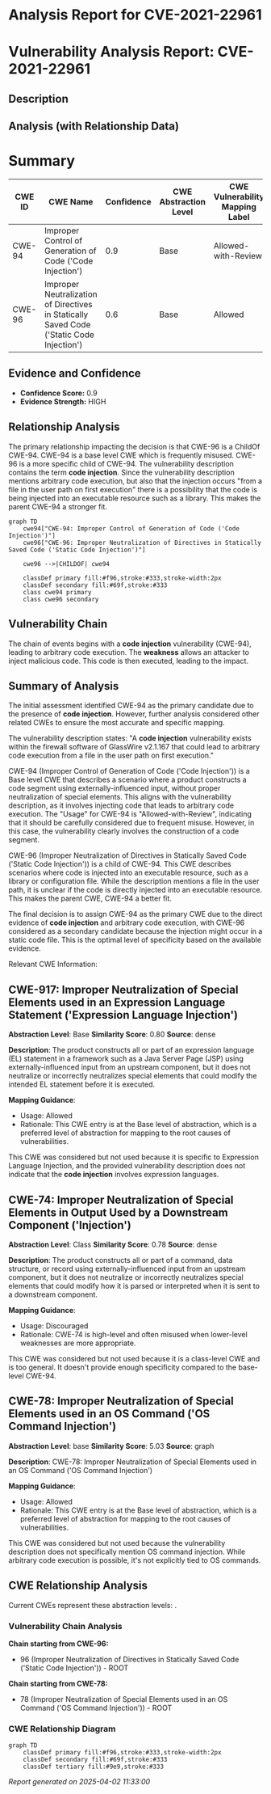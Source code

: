 # Analysis Report for CVE-2021-22961

# Vulnerability Analysis Report: CVE-2021-22961

## Description



## Analysis (with Relationship Data)

# Summary
| CWE ID | CWE Name | Confidence | CWE Abstraction Level | CWE Vulnerability Mapping Label | CWE-Vulnerability Mapping Notes |
|---|---|---|---|---|---|
| CWE-94 | Improper Control of Generation of Code ('Code Injection') | 0.9 | Base | Allowed-with-Review | Primary CWE |
| CWE-96 | Improper Neutralization of Directives in Statically Saved Code ('Static Code Injection') | 0.6 | Base | Allowed | Secondary Candidate |

## Evidence and Confidence

*   **Confidence Score:** 0.9
*   **Evidence Strength:** HIGH

## Relationship Analysis
The primary relationship impacting the decision is that CWE-96 is a ChildOf CWE-94. CWE-94 is a base level CWE which is frequently misused. CWE-96 is a more specific child of CWE-94. The vulnerability description contains the term **code injection**. Since the vulnerability description mentions arbitrary code execution, but also that the injection occurs "from a file in the user path on first execution" there is a possibility that the code is being injected into an executable resource such as a library. This makes the parent CWE-94 a stronger fit.

```mermaid
graph TD
    cwe94["CWE-94: Improper Control of Generation of Code ('Code Injection')"]
    cwe96["CWE-96: Improper Neutralization of Directives in Statically Saved Code ('Static Code Injection')"]
    
    cwe96 -->|CHILDOF| cwe94

    classDef primary fill:#f96,stroke:#333,stroke-width:2px
    classDef secondary fill:#69f,stroke:#333
    class cwe94 primary
    class cwe96 secondary
```

## Vulnerability Chain
The chain of events begins with a **code injection** vulnerability (CWE-94), leading to arbitrary code execution. The **weakness** allows an attacker to inject malicious code. This code is then executed, leading to the impact.

## Summary of Analysis
The initial assessment identified CWE-94 as the primary candidate due to the presence of **code injection**. However, further analysis considered other related CWEs to ensure the most accurate and specific mapping.

The vulnerability description states: "A **code injection** vulnerability exists within the firewall software of GlassWire v2.1.167 that could lead to arbitrary code execution from a file in the user path on first execution."

CWE-94 (Improper Control of Generation of Code ('Code Injection')) is a Base level CWE that describes a scenario where a product constructs a code segment using externally-influenced input, without proper neutralization of special elements. This aligns with the vulnerability description, as it involves injecting code that leads to arbitrary code execution. The "Usage" for CWE-94 is "Allowed-with-Review", indicating that it should be carefully considered due to frequent misuse. However, in this case, the vulnerability clearly involves the construction of a code segment.

CWE-96 (Improper Neutralization of Directives in Statically Saved Code ('Static Code Injection')) is a child of CWE-94. This CWE describes scenarios where code is injected into an executable resource, such as a library or configuration file. While the description mentions a file in the user path, it is unclear if the code is directly injected into an executable resource. This makes the parent CWE, CWE-94 a better fit.

The final decision is to assign CWE-94 as the primary CWE due to the direct evidence of **code injection** and arbitrary code execution, with CWE-96 considered as a secondary candidate because the injection might occur in a static code file. This is the optimal level of specificity based on the available evidence.

Relevant CWE Information:

## CWE-917: Improper Neutralization of Special Elements used in an Expression Language Statement ('Expression Language Injection')
**Abstraction Level**: Base
**Similarity Score**: 0.80
**Source**: dense

**Description**:
The product constructs all or part of an expression language (EL) statement in a framework such as a Java Server Page (JSP) using externally-influenced input from an upstream component, but it does not neutralize or incorrectly neutralizes special elements that could modify the intended EL statement before it is executed.

**Mapping Guidance**:
- Usage: Allowed
- Rationale: This CWE entry is at the Base level of abstraction, which is a preferred level of abstraction for mapping to the root causes of vulnerabilities.

This CWE was considered but not used because it is specific to Expression Language Injection, and the provided vulnerability description does not indicate that the **code injection** involves expression languages.

## CWE-74: Improper Neutralization of Special Elements in Output Used by a Downstream Component ('Injection')
**Abstraction Level**: Class
**Similarity Score**: 0.78
**Source**: dense

**Description**:
The product constructs all or part of a command, data structure, or record using externally-influenced input from an upstream component, but it does not neutralize or incorrectly neutralizes special elements that could modify how it is parsed or interpreted when it is sent to a downstream component.

**Mapping Guidance**:
- Usage: Discouraged
- Rationale: CWE-74 is high-level and often misused when lower-level weaknesses are more appropriate.

This CWE was considered but not used because it is a class-level CWE and is too general. It doesn't provide enough specificity compared to the base-level CWE-94.

## CWE-78: Improper Neutralization of Special Elements used in an OS Command ('OS Command Injection')
**Abstraction Level**: base
**Similarity Score**: 5.03
**Source**: graph

**Description**:
CWE-78: Improper Neutralization of Special Elements used in an OS Command ('OS Command Injection')

**Mapping Guidance**:
- Usage: Allowed
- Rationale: This CWE entry is at the Base level of abstraction, which is a preferred level of abstraction for mapping to the root causes of vulnerabilities.

This CWE was considered but not used because the vulnerability description does not specifically mention OS command injection. While arbitrary code execution is possible, it's not explicitly tied to OS commands.


## CWE Relationship Analysis

Current CWEs represent these abstraction levels: .


### Vulnerability Chain Analysis

**Chain starting from CWE-96:**
- 96 (Improper Neutralization of Directives in Statically Saved Code ('Static Code Injection')) - ROOT


**Chain starting from CWE-78:**
- 78 (Improper Neutralization of Special Elements used in an OS Command ('OS Command Injection')) - ROOT



### CWE Relationship Diagram

```mermaid
graph TD
    classDef primary fill:#f96,stroke:#333,stroke-width:2px
    classDef secondary fill:#69f,stroke:#333
    classDef tertiary fill:#9e9,stroke:#333
```



*Report generated on 2025-04-02 11:33:00*
